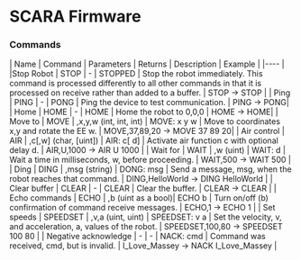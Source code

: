 # SCARA Firmware

### Commands

| Name | Command | Parameters | Returns | Description | Example |
|---- |
|Stop Robot | STOP | - | STOPPED | Stop the robot immediately. This command is processed differently to all other commands in that it is processed on receive rather than added to a buffer. | STOP -> STOP |
| Ping | PING | - | PONG | Ping the device to test communication. | PING -> PONG|
| Home | HOME | - | HOME | Home the robot to 0,0,0 | HOME -> HOME|
| Move to | MOVE | ,x,y,w (int, int, int) | MOVE: x y w | Move to coordinates x,y and rotate the EE w. |  MOVE,37,89,20 -> MOVE 37 89 20|
| Air control | AIR | ,c[,w] (char, [uint]) | AIR: c[ d] | Activate air function c with optional delay d. | AIR,U,1000 -> AIR U 1000 |
| Wait for | WAIT | ,w (uint) | WAIT: d | Wait a time in milliseconds, w, before proceeding. | WAIT,500 -> WAIT 500 |
| Ding | DING | ,msg (string) | DONG: msg | Send a message, msg, when the robot reaches that command. | DING,HelloWorld -> DING HelloWorld |
| Clear buffer | CLEAR | - | CLEAR | Clear the buffer. | CLEAR -> CLEAR |
| Echo commands | ECHO | ,b (uint as a bool)| ECHO b | Turn on/off (b) confirmation of command receive messages. | ECHO,1 -> ECHO 1 |
| Set speeds | SPEEDSET | ,v,a (uint, uint) | SPEEDSET: v a | Set the velocity, v, and acceleration, a, values of the robot. | SPEEDSET,100,80 -> SPEEDSET 100 80 |
| Negative acknowledge | - | - | NACK: cmd | Command was received, cmd, but is invalid. | I_Love_Massey -> NACK I_Love_Massey |